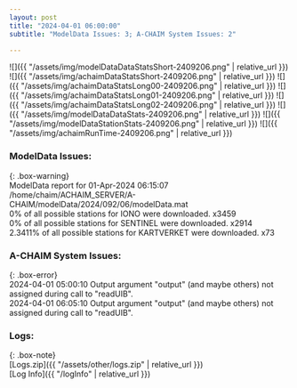 ```yaml
---
layout: post
title: "2024-04-01 06:00:00"
subtitle: "ModelData Issues: 3; A-CHAIM System Issues: 2"

---
```


![]({{ "/assets/img/modelDataDataStatsShort-2409206.png" | relative_url }})
![]({{ "/assets/img/achaimDataStatsShort-2409206.png" | relative_url }})
![]({{ "/assets/img/achaimDataStatsLong00-2409206.png" | relative_url }})
![]({{ "/assets/img/achaimDataStatsLong01-2409206.png" | relative_url }})
![]({{ "/assets/img/achaimDataStatsLong02-2409206.png" | relative_url }})
![]({{ "/assets/img/modelDataDataStats-2409206.png" | relative_url }})
![]({{ "/assets/img/modelDataStationStats-2409206.png" | relative_url }})
![]({{ "/assets/img/achaimRunTime-2409206.png" | relative_url }})


### ModelData Issues:  
  
{: .box-warning}  
 ModelData report for 01-Apr-2024 06:15:07   
 /home/chaim/ACHAIM_SERVER/A-CHAIM/modelData/2024/092/06/modelData.mat   
 0% of all possible stations for IONO were downloaded. x3459   
 0% of all possible stations for SENTINEL were downloaded. x2914   
 2.3411% of all possible stations for KARTVERKET were downloaded. x73   
  
### A-CHAIM System Issues:  
  
{: .box-error}  
2024-04-01 05:00:10 Output argument "output" (and maybe others) not assigned during call to "readUIB".  
2024-04-01 06:05:10 Output argument "output" (and maybe others) not assigned during call to "readUIB".  

### Logs:  
  
{: .box-note}  
[Logs.zip]({{ "/assets/other/logs.zip" | relative_url }})  
[Log Info]({{ "/logInfo" | relative_url }})  
